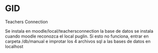 # GID
Teachers Connection

Se instala en moodle/local/teachersconnection
la base de datos se instala cuando moodle reconozca el local puglin.
Si esto no funciona, entrar en carpeta /db/manual e improtar los 4 archivos sql a las bases de datos en localhost
